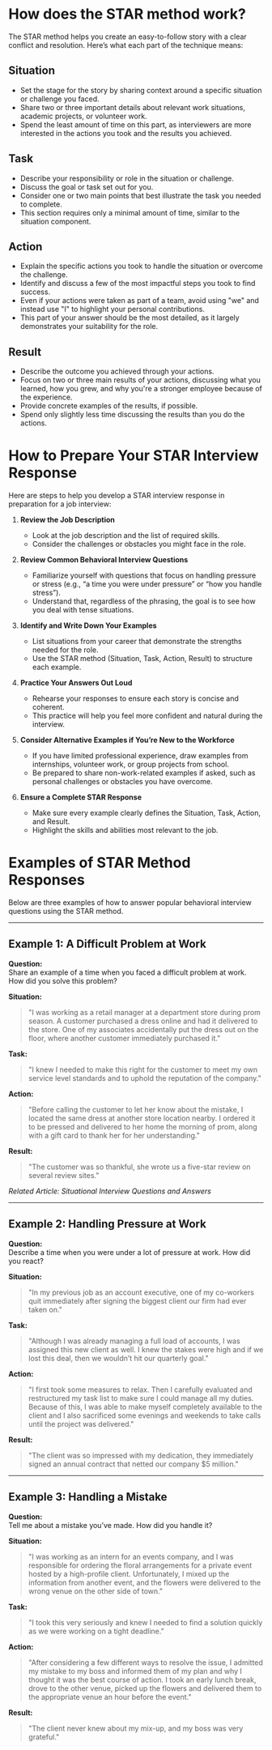 # How does the STAR method work?

The STAR method helps you create an easy-to-follow story with a clear conflict and resolution. Here’s what each part of the technique means:

## Situation
- Set the stage for the story by sharing context around a specific situation or challenge you faced.
- Share two or three important details about relevant work situations, academic projects, or volunteer work.
- Spend the least amount of time on this part, as interviewers are more interested in the actions you took and the results you achieved.

## Task
- Describe your responsibility or role in the situation or challenge.
- Discuss the goal or task set out for you.
- Consider one or two main points that best illustrate the task you needed to complete.
- This section requires only a minimal amount of time, similar to the situation component.

## Action
- Explain the specific actions you took to handle the situation or overcome the challenge.
- Identify and discuss a few of the most impactful steps you took to find success.
- Even if your actions were taken as part of a team, avoid using "we" and instead use "I" to highlight your personal contributions.
- This part of your answer should be the most detailed, as it largely demonstrates your suitability for the role.

## Result
- Describe the outcome you achieved through your actions.
- Focus on two or three main results of your actions, discussing what you learned, how you grew, and why you're a stronger employee because of the experience.
- Provide concrete examples of the results, if possible.
- Spend only slightly less time discussing the results than you do the actions.


# How to Prepare Your STAR Interview Response

Here are steps to help you develop a STAR interview response in preparation for a job interview:

1. **Review the Job Description**
   - Look at the job description and the list of required skills.
   - Consider the challenges or obstacles you might face in the role.

2. **Review Common Behavioral Interview Questions**
   - Familiarize yourself with questions that focus on handling pressure or stress (e.g., “a time you were under pressure” or “how you handle stress”).
   - Understand that, regardless of the phrasing, the goal is to see how you deal with tense situations.

3. **Identify and Write Down Your Examples**
   - List situations from your career that demonstrate the strengths needed for the role.
   - Use the STAR method (Situation, Task, Action, Result) to structure each example.

4. **Practice Your Answers Out Loud**
   - Rehearse your responses to ensure each story is concise and coherent.
   - This practice will help you feel more confident and natural during the interview.

5. **Consider Alternative Examples if You’re New to the Workforce**
   - If you have limited professional experience, draw examples from internships, volunteer work, or group projects from school.
   - Be prepared to share non-work-related examples if asked, such as personal challenges or obstacles you have overcome.

6. **Ensure a Complete STAR Response**
   - Make sure every example clearly defines the Situation, Task, Action, and Result.
   - Highlight the skills and abilities most relevant to the job.



# Examples of STAR Method Responses

Below are three examples of how to answer popular behavioral interview questions using the STAR method.

---

## Example 1: A Difficult Problem at Work

**Question:**  
Share an example of a time when you faced a difficult problem at work. How did you solve this problem?

**Situation:**  
> "I was working as a retail manager at a department store during prom season. A customer purchased a dress online and had it delivered to the store. One of my associates accidentally put the dress out on the floor, where another customer immediately purchased it."

**Task:**  
> "I knew I needed to make this right for the customer to meet my own service level standards and to uphold the reputation of the company."

**Action:**  
> "Before calling the customer to let her know about the mistake, I located the same dress at another store location nearby. I ordered it to be pressed and delivered to her home the morning of prom, along with a gift card to thank her for her understanding."

**Result:**  
> "The customer was so thankful, she wrote us a five-star review on several review sites."

*Related Article: Situational Interview Questions and Answers*

---

## Example 2: Handling Pressure at Work

**Question:**  
Describe a time when you were under a lot of pressure at work. How did you react?

**Situation:**  
> "In my previous job as an account executive, one of my co-workers quit immediately after signing the biggest client our firm had ever taken on."

**Task:**  
> "Although I was already managing a full load of accounts, I was assigned this new client as well. I knew the stakes were high and if we lost this deal, then we wouldn’t hit our quarterly goal."

**Action:**  
> "I first took some measures to relax. Then I carefully evaluated and restructured my task list to make sure I could manage all my duties. Because of this, I was able to make myself completely available to the client and I also sacrificed some evenings and weekends to take calls until the project was delivered."

**Result:**  
> "The client was so impressed with my dedication, they immediately signed an annual contract that netted our company $5 million."

---

## Example 3: Handling a Mistake

**Question:**  
Tell me about a mistake you’ve made. How did you handle it?

**Situation:**  
> "I was working as an intern for an events company, and I was responsible for ordering the floral arrangements for a private event hosted by a high-profile client. Unfortunately, I mixed up the information from another event, and the flowers were delivered to the wrong venue on the other side of town."

**Task:**  
> "I took this very seriously and knew I needed to find a solution quickly as we were working on a tight deadline."

**Action:**  
> "After considering a few different ways to resolve the issue, I admitted my mistake to my boss and informed them of my plan and why I thought it was the best course of action. I took an early lunch break, drove to the other venue, picked up the flowers and delivered them to the appropriate venue an hour before the event."

**Result:**  
> "The client never knew about my mix-up, and my boss was very grateful."
